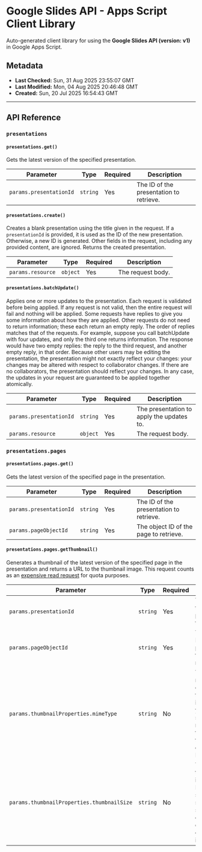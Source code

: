 # Google Slides API - Apps Script Client Library

Auto-generated client library for using the **Google Slides API (version: v1)** in Google Apps Script.

## Metadata

- **Last Checked:** Sun, 31 Aug 2025 23:55:07 GMT
- **Last Modified:** Mon, 04 Aug 2025 20:46:48 GMT
- **Created:** Sun, 20 Jul 2025 16:54:43 GMT



---

## API Reference

### `presentations`

#### `presentations.get()`

Gets the latest version of the specified presentation.

| Parameter | Type | Required | Description |
|---|---|---|---|
| `params.presentationId` | `string` | Yes | The ID of the presentation to retrieve. |

#### `presentations.create()`

Creates a blank presentation using the title given in the request. If a `presentationId` is provided, it is used as the ID of the new presentation. Otherwise, a new ID is generated. Other fields in the request, including any provided content, are ignored. Returns the created presentation.

| Parameter | Type | Required | Description |
|---|---|---|---|
| `params.resource` | `object` | Yes | The request body. |

#### `presentations.batchUpdate()`

Applies one or more updates to the presentation. Each request is validated before being applied. If any request is not valid, then the entire request will fail and nothing will be applied. Some requests have replies to give you some information about how they are applied. Other requests do not need to return information; these each return an empty reply. The order of replies matches that of the requests. For example, suppose you call batchUpdate with four updates, and only the third one returns information. The response would have two empty replies: the reply to the third request, and another empty reply, in that order. Because other users may be editing the presentation, the presentation might not exactly reflect your changes: your changes may be altered with respect to collaborator changes. If there are no collaborators, the presentation should reflect your changes. In any case, the updates in your request are guaranteed to be applied together atomically.

| Parameter | Type | Required | Description |
|---|---|---|---|
| `params.presentationId` | `string` | Yes | The presentation to apply the updates to. |
| `params.resource` | `object` | Yes | The request body. |

### `presentations.pages`

#### `presentations.pages.get()`

Gets the latest version of the specified page in the presentation.

| Parameter | Type | Required | Description |
|---|---|---|---|
| `params.presentationId` | `string` | Yes | The ID of the presentation to retrieve. |
| `params.pageObjectId` | `string` | Yes | The object ID of the page to retrieve. |

#### `presentations.pages.getThumbnail()`

Generates a thumbnail of the latest version of the specified page in the presentation and returns a URL to the thumbnail image. This request counts as an [expensive read request](https://developers.google.com/workspace/slides/limits) for quota purposes.

| Parameter | Type | Required | Description |
|---|---|---|---|
| `params.presentationId` | `string` | Yes | The ID of the presentation to retrieve. |
| `params.pageObjectId` | `string` | Yes | The object ID of the page whose thumbnail to retrieve. |
| `params.thumbnailProperties.mimeType` | `string` | No | The optional mime type of the thumbnail image. If you don't specify the mime type, the mime type defaults to PNG. |
| `params.thumbnailProperties.thumbnailSize` | `string` | No | The optional thumbnail image size. If you don't specify the size, the server chooses a default size of the image. |